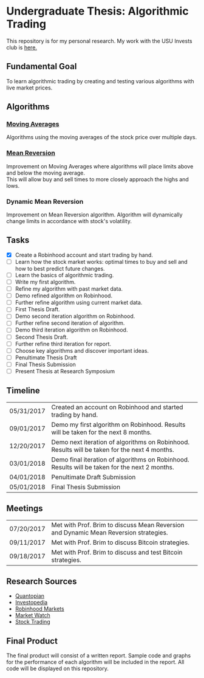 # Undergraduate Thesis: Algorithmic Trading
This repository is for my personal research. My work with the USU Invests club is <a href="https://github.com/mikethebro/BullishAggies">here.</a>
## Fundamental Goal
To learn algorithmic trading by creating and testing various algorithms with live market prices.

## Algorithms
### <a href="/Moving Averages/">Moving Averages</a>
Algorithms using the moving averages of the stock price over multiple days.

### <a href="/Mean Reversion/">Mean Reversion</a>
Improvement on Moving Averages where algorithms will place limits above and below the moving average.  
This will allow buy and sell times to more closely approach the highs and lows.

### Dynamic Mean Reversion
Improvement on Mean Reversion algorithm. Algorithm will dynamically change limits in accordance with stock's volatility.

## Tasks
- [x] Create a Robinhood account and start trading by hand.
- [ ] Learn how the stock market works: optimal times to buy and sell and how to best predict future changes.
- [ ] Learn the basics of algorithmic trading.
- [ ] Write my first algorithm.
- [ ] Refine my algorithm with past market data.
- [ ] Demo refined algorithm on Robinhood.
- [ ] Further refine algorithm using current market data.
- [ ] First Thesis Draft.
- [ ] Demo second iteration algorithm on Robinhood.
- [ ] Further refine second iteration of algorithm.
- [ ] Demo third iteration algorithm on Robinhood.
- [ ] Second Thesis Draft.
- [ ] Further refine third iteration for report.
- [ ] Choose key algorithms and discover important ideas.
- [ ] Penultimate Thesis Draft
- [ ] Final Thesis Submission
- [ ] Present Thesis at Research Symposium

## Timeline

<table>
  <tr>
    <td>05/31/2017</td>
    <td>Created an account on Robinhood and started trading by hand.</td>
  </tr>
  <tr>
    <td>09/01/2017</td>
    <td>Demo my first algorithm on Robinhood. Results will be taken for the next 8 months.</td>
  </tr>
  <tr>
    <td>12/20/2017</td>
    <td>Demo next iteration of algorithms on Robinhood. Results will be taken for the next 4 months.</td>
  </tr>
  <tr>
    <td>03/01/2018</td>
    <td>Demo final iteration of algorithms on Robinhood. Results will be taken for the next 2 months.</td>
  </tr>
  <tr>
    <td>04/01/2018</td>
    <td>Penultimate Draft Submission</td>
  </tr>
  <tr>
    <td>05/01/2018</td>
    <td>Final Thesis Submission</td>
  </tr>
</table>

## Meetings

<table>
  <tr>
    <td>07/20/2017</td>
    <td>Met with Prof. Brim to discuss Mean Reversion and Dynamic Mean Reversion strategies.</td>
  </tr>
  <tr>
    <td>09/11/2017</td>
    <td>Met with Prof. Brim to discuss Bitcoin strategies.</td>
  </tr>
  <tr>
    <td>09/18/2017</td>
    <td>Met with Prof. Brim to discuss and test Bitcoin strategies.</td>
  </tr>
</table>

## Research Sources
<ul>
<li><a href="https://quantopian.com">Quantopian</a></li>
<li><a href="http://investopedia.com">Investopedia</a></li>
<li><a href="https://robinhood.com">Robinhood Markets</a></li>
<li><a href="http://marketwatch.com">Market Watch</a></li>
<li><a href="http://stocktrading.com">Stock Trading</a></li>
</ul>

## Final Product
The final product will consist of a written report. Sample code and graphs for the performance of each algorithm will
be included in the report. All code will be displayed on this repository.

